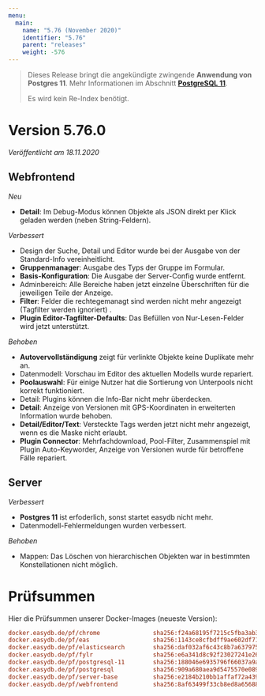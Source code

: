 ```yaml
---
menu:
  main:
    name: "5.76 (November 2020)"
    identifier: "5.76"
    parent: "releases"
    weight: -576
---
```


> Dieses Release bringt die angekündigte zwingende **Anwendung von Postgres 11**. Mehr Informationen im Abschnitt **[PostgreSQL 11](../5.73#postgres-11)**.
>
> Es wird kein Re-Index benötigt.

# Version 5.76.0

*Veröffentlicht am 18.11.2020*

## Webfrontend

*Neu*

* **Detail**: Im Debug-Modus können Objekte als JSON direkt per Klick geladen werden (neben String-Feldern).

*Verbessert*

* Design der Suche, Detail und Editor wurde bei der Ausgabe von der Standard-Info vereinheitlicht.
* **Gruppenmanager**: Ausgabe des Typs der Gruppe im Formular.
* **Basis-Konfiguration**: Die Ausgabe der Server-Config wurde entfernt.
* Adminbereich: Alle Bereiche haben jetzt einzelne Überschriften für die jeweiligen Teile der Anzeige.
* **Filter**: Felder die rechtegemanagt sind werden nicht mehr angezeigt (Tagfilter werden ignoriert) .
* **Plugin Editor-Tagfilter-Defaults**: Das Befüllen von Nur-Lesen-Felder wird jetzt unterstützt.

*Behoben*

* **Autovervollständigung** zeigt für verlinkte Objekte keine Duplikate mehr an.
* Datenmodell: Vorschau im Editor des aktuellen Modells wurde repariert.
* **Poolauswahl**: Für einige Nutzer hat die Sortierung von Unterpools nicht korrekt funktioniert.
* Detail: Plugins können die Info-Bar nicht mehr überdecken.
* **Detail**: Anzeige von Versionen mit GPS-Koordinaten in erweiterten Information wurde behoben.
* **Detail/Editor/Text**: Versteckte Tags werden jetzt nicht mehr angezeigt, wenn es die Maske nicht erlaubt.
* **Plugin Connector**: Mehrfachdownload, Pool-Filter, Zusammenspiel mit Plugin Auto-Keyworder, Anzeige von Versionen wurde für betroffene Fälle repariert.

## Server

*Verbessert*

* **Postgres 11** ist erfoderlich, sonst startet easydb nicht mehr.
* Datenmodell-Fehlermeldungen wurden verbessert.

*Behoben*

* Mappen: Das Löschen von hierarchischen Objekten war in bestimmten Konstellationen nicht möglich.

# Prüfsummen

Hier die Prüfsummen unserer Docker-Images (neueste Version):

```ini
docker.easydb.de/pf/chrome               sha256:f24a68195f7215c5fba3ab3d0dca910ead74cc6659a5b2b3cdf8fe912d8d10e2
docker.easydb.de/pf/eas                  sha256:1143ce8cfbdff9ae602df7163150b34833637ae41600ebef5e164adc000e9202
docker.easydb.de/pf/elasticsearch        sha256:daf032af6c43c8b7a63797525478ad31d04a7e57924324089fd990c1b1de98d9
docker.easydb.de/pf/fylr                 sha256:e6a341d8c92f23027241e26f71ed811f65fd8176a133da0c92010405f9e8e13f
docker.easydb.de/pf/postgresql-11        sha256:188046e6935796f66037a9a9f6788ba7962160664dc5bcdcfdca4d7fe9ca04e7
docker.easydb.de/pf/postgresql           sha256:909a680aea9d5475570e089ca8e8cc8ebdc0c4e9c76c28789d1936795ed77715
docker.easydb.de/pf/server-base          sha256:e2184b210bb1affaf72a43933ba6516e73f39656bd2472fe43903e2bf7a563eb
docker.easydb.de/pf/webfrontend          sha256:8af63499f33cb8ed8a65688a76ca38d49a8d893b89cb5aec68985edf8041e1ec
```
